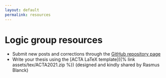 ```yaml
---
layout: default
permalink: resources
---
```


# Logic group resources

* Submit new posts and corrections through the [GitHub repository page](https://github.com/greleigh/Logic-GU)
* Write your thesis using the [ACTA LaTeX template]({% link assets/tex/ACTA2021.zip %}) (designed and kindly shared by Rasmus Blanck)
